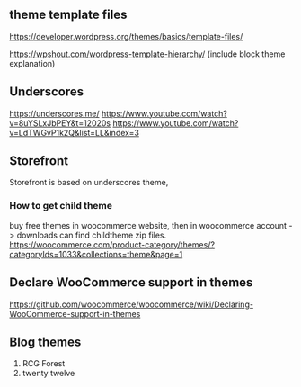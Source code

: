 ## theme template files 

https://developer.wordpress.org/themes/basics/template-files/

https://wpshout.com/wordpress-template-hierarchy/
(include block theme explanation)


## Underscores
https://underscores.me/
https://www.youtube.com/watch?v=8uYSLxJbPEY&t=12020s
https://www.youtube.com/watch?v=LdTWGvP1k2Q&list=LL&index=3


## Storefront
Storefront is based on underscores theme,

### How to get child theme
buy free themes in woocommerce website, then in woocommerce account -> downloads can find childtheme zip files.  
https://woocommerce.com/product-category/themes/?categoryIds=1033&collections=theme&page=1



## Declare WooCommerce support in themes
https://github.com/woocommerce/woocommerce/wiki/Declaring-WooCommerce-support-in-themes




## Blog themes
1. RCG Forest
2. twenty twelve

